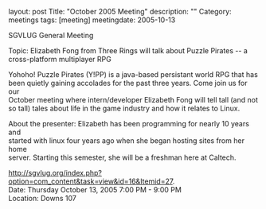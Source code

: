 layout: post
Title: "October 2005 Meeting"
description: ""
Category: meetings
tags: [meeting]
meetingdate: 2005-10-13

SGVLUG General Meeting                                                         
                                                                             
Topic: Elizabeth Fong from Three Rings will talk about Puzzle Pirates -- a     
cross-platform multiplayer RPG                                                 
                                                                             
Yohoho! Puzzle Pirates (Y!PP) is a java-based persistant world RPG that has    
been quietly gaining accolades for the past three years. Come join us for our  
October meeting where intern/developer Elizabeth Fong will tell tall (and not  
so tall) tales about life in the game industry and how it relates to Linux.    
                                                                             
About the presenter: Elizabeth has been programming for nearly 10 years and    
started with linux four years ago when she began hosting sites from her home   
server. Starting this semester, she will be a freshman here at Caltech.        
                                                                             
http://sgvlug.org/index.php?option=com_content&task=view&id=16&Itemid=27.    
Date: Thursday October 13, 2005 7:00 PM - 9:00 PM                                
Location: Downs 107                                         

